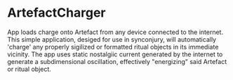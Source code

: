 ArtefactCharger
===============

App loads charge onto Artefact from any device connected to the internet. This simple application, desiged for use in synconjury, will automatically 'charge' any properly sigilized or formatted ritual objects in its immediate vicinity. The app uses static nostalgiic current generated by the internet to generate a subdimensional oscillation, effectively "energizing" said Artefact or ritual object.
